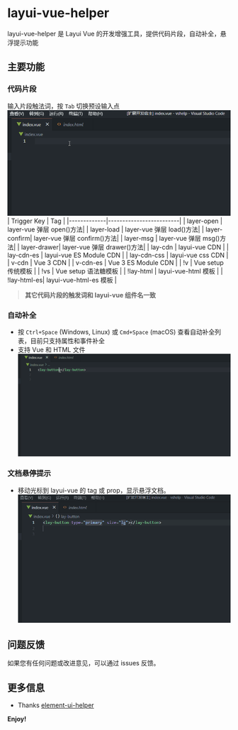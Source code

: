 # layui-vue-helper

layui-vue-helper 是 Layui Vue 的开发增强工具，提供代码片段，自动补全，悬浮提示功能

## 主要功能

### 代码片段

输入片段触法词，按 `Tab` 切换预设输入点
![输入图片说明](image%E4%BB%A3%E7%A0%81%E7%89%87%E6%AE%B5.gif)
| Trigger Key | Tag                     |
|-------------|-------------------------|
| layer-open  | layer-vue 弹层 open()方法|
| layer-load  | layer-vue 弹层 load()方法|
| layer-confirm| layer-vue 弹层 confirm()方法|
| layer-msg   | layer-vue 弹层 msg()方法|
| layer-drawer| layer-vue 弹层 drawer()方法|
| lay-cdn     | layui-vue CDN           |
| lay-cdn-es  | layui-vue ES Module CDN |
| lay-cdn-css | layui-vue css CDN       |
| v-cdn       | Vue 3 CDN               |
| v-cdn-es    | Vue 3 ES Module CDN     |
| !v          | Vue setup 传统模板       |
| !vs         | Vue setup 语法糖模板     |
| !lay-html   | layui-vue-html 模板     |
| !lay-html-es| layui-vue-html-es 模板  |


> **其它代码片段的触发词和 layui-vue 组件名一致**

### 自动补全

* 按 `Ctrl+Space` (Windows, Linux) 或 `Cmd+Space` (macOS) 查看自动补全列表，目前只支持属性和事件补全
* 支持 Vue 和 HTML 文件
![输入图片说明](image%E8%87%AA%E5%8A%A8%E8%A1%A5%E5%85%A8.gif)

### 文档悬停提示

* 移动光标到 layui-vue 的 tag 或 prop，显示悬浮文档。
![输入图片说明](image%E6%82%AC%E6%B5%AE%E6%8F%90%E7%A4%BA.gif)

## 问题反馈

如果您有任何问题或改进意见，可以通过 issues 反馈。

## 更多信息

* Thanks [element-ui-helper](https://github.com/HULANG-BTB/element-ui-helper)

**Enjoy!**
